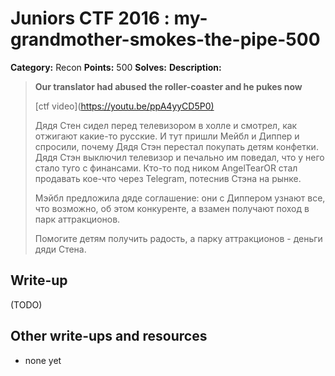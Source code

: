 # Juniors CTF 2016 : my-grandmother-smokes-the-pipe-500

**Category:** Recon
**Points:** 500
**Solves:**
**Description:**

> **Our translator had abused the roller-coaster and he pukes now**
>
> [ctf video](<https://youtu.be/ppA4yyCD5P0)>
>
> Дядя Стен сидел перед телевизором в холле и смотрел, как отжигают какие-то русские. И тут пришли Мейбл и Диппер и спросили, почему Дядя Стэн перестал покупать детям конфетки. Дядя Стэн выключил телевизор и печально им поведал, что у него стало туго с финансами. Кто-то под ником AngelTearOR стал продавать кое-что через Telegram, потеснив Стэна на рынке.
>
> Мэйбл предложила дяде соглашение: они с Диппером узнают все, что возможно, об этом конкуренте, а взамен получают поход в парк аттракционов.
>
> Помогите детям получить радость, а парку аттракционов - деньги дяди Стена.

## Write-up

(TODO)

## Other write-ups and resources

* none yet
